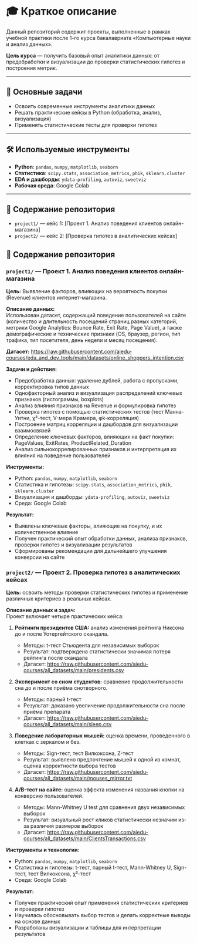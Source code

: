 # 🎓 Краткое описание

Данный репозиторий  содержит проекты, выполненные в рамках учебной практики после 1-го курса бакалавриата «Компьютерные науки и анализ данных».  

**Цель курса** — получить базовый опыт аналитики данных: от предобработки и визуализации до проверки статистических гипотез и построения метрик.

---

## 📌 Основные задачи
- Освоить современные инструменты аналитики данных  
- Решать практические кейсы в Python (обработка, анализ, визуализация)  
- Применять статистические тесты для проверки гипотез  

---

## 🛠 Используемые инструменты
- **Python**: `pandas`, `numpy`, `matplotlib`, `seaborn`  
- **Статистика**: `scipy.stats`, `association_metrics`, `phik`, `sklearn.cluster`  
- **EDA и дашборды**: `ydata-profiling`, `autoviz`, `sweetviz`  
- **Рабочая среда**: Google Colab  

---

## 📂 Содержание репозитория
- `project1/` — кейс 1: [Проект 1. Анализ поведения клиентов онлайн-магазина]  
- `project2/` — кейс 2: [Проверка гипотез в аналитических кейсах]  


## 📂 Содержание репозитория

### `project1/` — **Проект 1. Анализ поведения клиентов онлайн-магазина**  
**Цель:** Выявление факторов, влияющих на вероятность покупки (Revenue) клиентов интернет-магазина.

**Описание данных:**  
Использован датасет, содержащий поведение пользователей на сайте (количество и длительность посещений страниц разных категорий, метрики Google Analytics: Bounce Rate, Exit Rate, Page Value), а также демографические и технические признаки (OS, браузер, регион, тип трафика, тип посетителя, день недели и месяц посещения).

**Датасет:** https://raw.githubusercontent.com/aiedu-courses/eda_and_dev_tools/main/datasets/online_shoppers_intention.csv

**Задачи и действия:**  
- Предобработка данных: удаление дублей, работа с пропусками, корректировка типов данных  
- Однофакторный анализ и визуализация распределений ключевых признаков (гистограммы, boxplots)  
- Анализ влияния признаков на Revenue и формулировка гипотез  
- Проверка гипотез с помощью статистических тестов (тест Манна-Уитни, χ²-тест, V-мера Крамера, φk-корреляция)  
- Построение матриц корреляции и дашбордов для визуализации взаимосвязей  
- Определение ключевых факторов, влияющих на факт покупки: PageValues, ExitRates, ProductRelated_Duration  
- Анализ сильнокоррелированных признаков и интерпретация их влияния на поведение пользователей  

**Инструменты:**  
- Python: `pandas`, `numpy`, `matplotlib`, `seaborn`  
- Статистика и гипотезы: `scipy.stats`, `association_metrics`, `phik`, `sklearn.cluster`  
- Визуализация и дашборды: `ydata-profiling`, `autoviz`, `sweetviz`  
- Среда: Google Colab

**Результат:**  
- Выявлены ключевые факторы, влияющие на покупку, и их количественное влияние  
- Получен практический опыт обработки данных, анализа признаков, проверки гипотез и визуализации результатов  
- Сформированы рекомендации для дальнейшего улучшения конверсии на сайте


### `project2/` — **Проект 2. Проверка гипотез в аналитических кейсах**  
**Цель:** освоить методы проверки статистических гипотез и применение различных критериев в реальных кейсах.

**Описание данных и задач:**  
Проект включает четыре практических кейса:  
1. **Рейтинги президентов США:** анализ изменения рейтинга Никсона до и после Уотергейтского скандала.  
   - Методы: t-тест Стьюдента для независимых выборок  
   - Результат: подтверждена статистически значимая потеря рейтинга после скандала
   - Датасет: https://raw.githubusercontent.com/aiedu-courses/all_datasets/main/presidents.csv

2. **Эксперимент со сном студентов:** сравнение продолжительности сна до и после приёма снотворного.  
   - Методы: парный t-тест  
   - Результат: доказано увеличение продолжительности сна после приёма препарата
   - Датасет: https://raw.githubusercontent.com/aiedu-courses/all_datasets/main/sleep.csv

3. **Поведение лабораторных мышей:** оценка времени, проведенного в клетках с зеркалом и без.  
   - Методы: Sign-тест, тест Вилкоксона, Z-тест  
   - Результат: выявлено предпочтение мышей к одной из комнат, оценка корректности выбора тестов
   - Датасет: https://raw.githubusercontent.com/aiedu-courses/all_datasets/main/mouses_mirror.txt

4. **A/B-тест на сайте:** оценка эффекта изменения названия кнопки на конверсию пользователей.  
   - Методы: Mann-Whitney U test для сравнения двух независимых выборок  
   - Результат: визуальный рост кликов статистически незначим из-за различия размеров выборок
   - Датасет: https://raw.githubusercontent.com/aiedu-courses/all_datasets/main/ClientsTransactions.csv

**Инструменты и технологии:**  
- Python: `pandas`, `numpy`, `matplotlib`, `seaborn`  
- Статистика и гипотезы: t-тест, парный t-тест, Mann-Whitney U, Sign-тест, тест Вилкоксона, χ²-тест  
- Среда: Google Colab  

**Результат:**  
- Получен практический опыт применения статистических критериев и проверки гипотез  
- Научилась обосновывать выбор тестов и делать корректные выводы на основе данных  
- Разработаны визуализации и таблицы для интерпретации результатов

